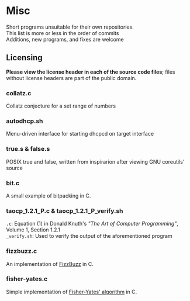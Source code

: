 # Misc
Short programs unsuitable for their own repositories.  
This list is more or less in the order of commits  
Additions, new programs, and fixes are welcome

## Licensing
**Please view the license header in each of the source code files**; files without license headers are part of the public domain.

### collatz.c
Collatz conjecture for a set range of numbers

### autodhcp.sh
Menu-driven interface for starting dhcpcd on target interface

### true.s & false.s
POSIX true and false, written from inspirarion after viewing GNU coreutils' source

### bit.c
A small example of bitpacking in C.

### taocp\_1.2.1\_P.c & taocp\_1.2.1\_P\_verify.sh 
`.c`: Equation (1) in Donald Knuth's *"The Art of Computer Programming"*, Volume 1, Section 1.2.1  
`_verify.sh`: Used to verify the output of the aforementioned program

### fizzbuzz.c
An implementation of [FizzBuzz](http://c2.com/cgi/wiki?FizzBuzzTest) in C.

### fisher-yates.c
Simple implementation of [Fisher-Yates' algorithm](https://en.wikipedia.org/wiki/Fisher%E2%80%93Yates_shuffle#The_modern_algorithm) in C.
